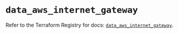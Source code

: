 # `data_aws_internet_gateway`

Refer to the Terraform Registry for docs: [`data_aws_internet_gateway`](https://registry.terraform.io/providers/hashicorp/aws/6.5.0/docs/data-sources/internet_gateway).
